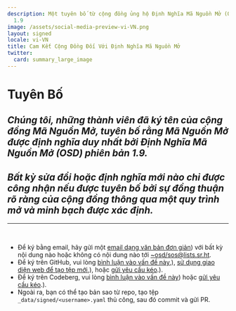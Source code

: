 ```yaml
---
description: Một tuyên bố từ cộng đồng ủng hộ Định Nghĩa Mã Nguồn Mở (OSD) phiên bản
  1.9
image: /assets/social-media-preview-vi-VN.png
layout: signed
locale: vi-VN
title: Cam Kết Cộng Đồng Đối Với Định Nghĩa Mã Nguồn Mở
twitter:
  card: summary_large_image
---
```

# **Tuyên Bố**

## *Chúng tôi, những thành viên đã ký tên của cộng đồng Mã Nguồn Mở, tuyên bố rằng Mã Nguồn Mở được định nghĩa duy nhất bởi Định Nghĩa Mã Nguồn Mở (OSD) phiên bản 1.9.*

## *Bất kỳ sửa đổi hoặc định nghĩa mới nào chỉ được công nhận nếu được tuyên bố bởi sự đồng thuận rõ ràng của cộng đồng thông qua một quy trình mở và minh bạch được xác định.*

---
<br>

- Để ký bằng email, hãy gửi một [email dạng văn bản đơn giản](https://useplaintext.email/)) với bất kỳ nội dung nào hoặc không có nội dung nào tới [~osd/sos@lists.sr.ht](mailto:~osd/sos@lists.sr.ht).
- Để ký trên GitHub, vui lòng [bình luận vào vấn đề này](https://github.com/OpenSourceDefinition/sos/issues/1),), [sử dụng giao diện web để tạo tệp mới](https://github.com/OpenSourceDefinition/sos/new/main/_data/signed),), hoặc [gửi yêu cầu kéo](https://github.com/OpenSourceDefinition/sos/pulls).).
- Để ký trên Codeberg, vui lòng [bình luận vào vấn đề này](https://codeberg.org/osd/sos/issues/1)) hoặc [gửi yêu cầu kéo](https://codeberg.org/osd/sos/pulls).).
- Ngoài ra, bạn có thể tạo bản sao từ repo, tạo tệp `_data/signed/<username>.yaml` thủ công, sau đó commit và gửi PR.
